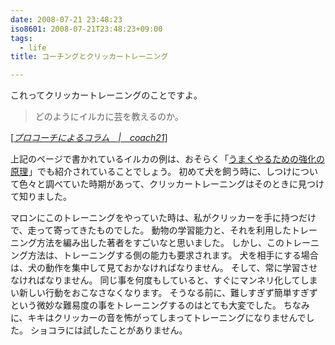 ```yaml
---
date: 2008-07-21 23:48:23
iso8601: 2008-07-21T23:48:23+09:00
tags:
  - life
title: コーチングとクリッカートレーニング

---
```


これってクリッカートレーニングのことですよ。

<blockquote cite="http://www.coach.co.jp/coaching/column/220.html" title="Source: プロコーチによるコラム　|　coach21; Accessed Date: 5/13/2008" class="blockquote">
  <p>どのようにイルカに芸を教えるのか。 </p>
</blockquote>
<div class="cite"> [<cite><a href="http://www.coach.co.jp/error.html">プロコーチによるコラム　|　coach21</a></cite>] </div>

上記のページで書かれているイルカの例は、おそらく「<a href="http://www.amazon.co.jp/gp/product/4931199550?ie=UTF8&tag=nqounet-22&linkCode=as2&camp=247&creative=1211&creativeASIN=4931199550">うまくやるための強化の原理</a><img src="http://www.assoc-amazon.jp/e/ir?t=nqounet-22&l=as2&o=9&a=4931199550" width="1" height="1" border="0" alt="" style="border:none !important; margin:0px !important;" />」でも紹介されていることでしょう。
初めて犬を飼う時に、しつけについて色々と調べていた時期があって、クリッカートレーニングはそのときに見つけて知りました。

マロンにこのトレーニングをやっていた時は、私がクリッカーを手に持つだけで、走って寄ってきたものでした。
動物の学習能力と、それを利用したトレーニング方法を編み出した著者をすごいなと思いました。
しかし、このトレーニング方法は、トレーニングする側の能力も要求されます。
犬を相手にする場合は、犬の動作を集中して見ておかなければなりません。
そして、常に学習させなければなりません。
同じ事を何度もしていると、すぐにマンネリ化してしまい新しい行動をおこなさなくなります。
そうなる前に、難しすぎず簡単すぎずという微妙な難易度の事をトレーニングするのはとても大変でした。
ちなみに、キキはクリッカーの音を怖がってしまってトレーニングになりませんでした。
ショコラには試したことがありません。

